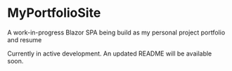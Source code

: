# MyPortfolioSite
A work-in-progress Blazor SPA being build as my personal project portfolio and resume

Currently in active development. An updated README will be available soon.
